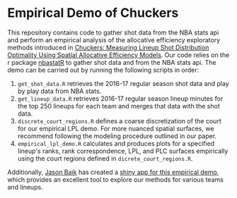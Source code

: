 # Empirical Demo of Chuckers

This repository contains code to gather shot data from the NBA stats api and perform an empirical analysis of the allocative efficiency exploratory methods introduced in [Chuckers:	Measuring	Lineup	Shot	Distribution	
Optimality	Using	Spatial	Allocative	Efficiency	Models](http://www.sloansportsconference.com/wp-content/uploads/2019/02/Chuckers-1.pdf).  Our code relies on the r package [nbastatR](https://github.com/abresler/nbastatR) to gather shot data and from the NBA stats api.  The demo can be carried out by running the following scripts in order:
1.  `get_shot_data.R` retrieves the 2016-17 regular season shot data and play by play data from NBA stats.  
2.  `get_lineup_data.R` retrieves 2016-17 regular season lineup minutes for the top 250 lineups for each team and merges that data with the shot data.   
3.  `discrete_court_regions.R` defines a coarse discretization of the court for our empirical LPL demo.  For more nuanced spatial surfaces, we recommend following the modeling procedure outlined in our paper.    
4.  `empirical_lpl_demo.R` calculates and produces plots for a specified lineup's ranks, rank correspondence, LPL, and PLC surfaces empirically using the court regions defined in `dicrete_court_regions.R`.

Additionally, [Jason Baik](http://jsonbaik.rbind.io/about/) has created a [shiny app for this empirical demo](https://jsonbaik.shinyapps.io/nba-chuckers/), which provides an excellent tool to explore our methods for various teams and lineups.  
